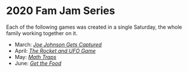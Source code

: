 # 2020 Fam Jam Series

Each of the following games was created in a single Saturday, the whole family
working together on it.

- March: [_Joe Johnson Gets Captured_](https://the-g-force.github.io/FamJam-March2020/)
- April: [_The Rocket and UFO Game_](https://the-g-force.github.io/FamJam-April2020/)
- May: [_Math Traps_](https://the-g-force.github.io/FamJam-May2020/)
- June: [_Get the Food_](https://the-g-force.github.io/FamJam-June2020/)
